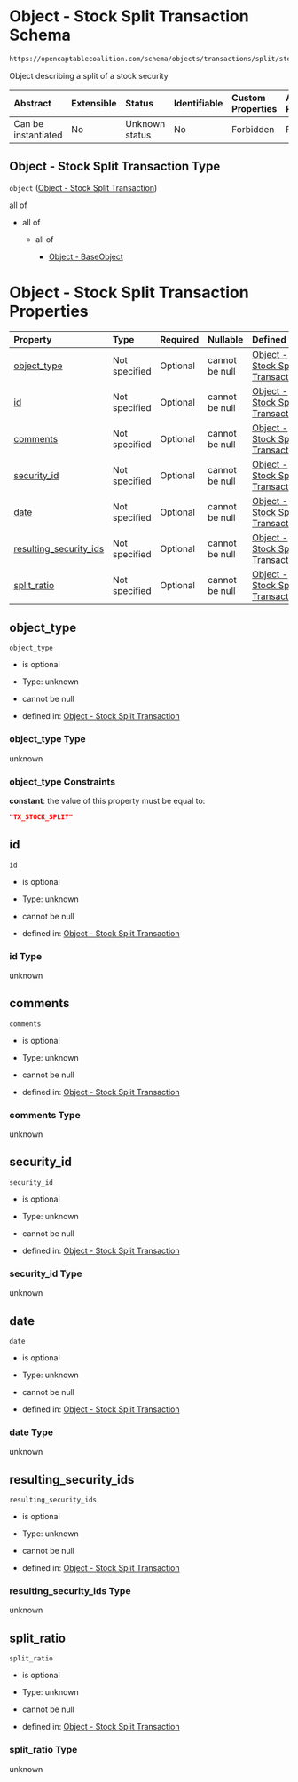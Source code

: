 # Object - Stock Split Transaction Schema

```txt
https://opencaptablecoalition.com/schema/objects/transactions/split/stock_split
```

Object describing a split of a stock security

| Abstract            | Extensible | Status         | Identifiable | Custom Properties | Additional Properties | Access Restrictions | Defined In                                                                                                      |
| :------------------ | :--------- | :------------- | :----------- | :---------------- | :-------------------- | :------------------ | :-------------------------------------------------------------------------------------------------------------- |
| Can be instantiated | No         | Unknown status | No           | Forbidden         | Forbidden             | none                | [StockSplit.schema.json](../../schema/objects/transactions/split/StockSplit.schema.json "open original schema") |

## Object - Stock Split Transaction Type

`object` ([Object - Stock Split Transaction](stocksplit.md))

all of

*   all of

    *   all of

        *   [Object - BaseObject](basetransaction-allof-object---baseobject.md "check type definition")

# Object - Stock Split Transaction Properties

| Property                                          | Type          | Required | Nullable       | Defined by                                                                                                                                                                                               |
| :------------------------------------------------ | :------------ | :------- | :------------- | :------------------------------------------------------------------------------------------------------------------------------------------------------------------------------------------------------- |
| [object_type](#object_type)                       | Not specified | Optional | cannot be null | [Object - Stock Split Transaction](stocksplit-properties-object_type.md "https://opencaptablecoalition.com/schema/objects/transactions/split/stock_split#/properties/object_type")                       |
| [id](#id)                                         | Not specified | Optional | cannot be null | [Object - Stock Split Transaction](stocksplit-properties-id.md "https://opencaptablecoalition.com/schema/objects/transactions/split/stock_split#/properties/id")                                         |
| [comments](#comments)                             | Not specified | Optional | cannot be null | [Object - Stock Split Transaction](stocksplit-properties-comments.md "https://opencaptablecoalition.com/schema/objects/transactions/split/stock_split#/properties/comments")                             |
| [security_id](#security_id)                       | Not specified | Optional | cannot be null | [Object - Stock Split Transaction](stocksplit-properties-security_id.md "https://opencaptablecoalition.com/schema/objects/transactions/split/stock_split#/properties/security_id")                       |
| [date](#date)                                     | Not specified | Optional | cannot be null | [Object - Stock Split Transaction](stocksplit-properties-date.md "https://opencaptablecoalition.com/schema/objects/transactions/split/stock_split#/properties/date")                                     |
| [resulting_security_ids](#resulting_security_ids) | Not specified | Optional | cannot be null | [Object - Stock Split Transaction](stocksplit-properties-resulting_security_ids.md "https://opencaptablecoalition.com/schema/objects/transactions/split/stock_split#/properties/resulting_security_ids") |
| [split_ratio](#split_ratio)                       | Not specified | Optional | cannot be null | [Object - Stock Split Transaction](stocksplit-properties-split_ratio.md "https://opencaptablecoalition.com/schema/objects/transactions/split/stock_split#/properties/split_ratio")                       |

## object_type



`object_type`

*   is optional

*   Type: unknown

*   cannot be null

*   defined in: [Object - Stock Split Transaction](stocksplit-properties-object_type.md "https://opencaptablecoalition.com/schema/objects/transactions/split/stock_split#/properties/object_type")

### object_type Type

unknown

### object_type Constraints

**constant**: the value of this property must be equal to:

```json
"TX_STOCK_SPLIT"
```

## id



`id`

*   is optional

*   Type: unknown

*   cannot be null

*   defined in: [Object - Stock Split Transaction](stocksplit-properties-id.md "https://opencaptablecoalition.com/schema/objects/transactions/split/stock_split#/properties/id")

### id Type

unknown

## comments



`comments`

*   is optional

*   Type: unknown

*   cannot be null

*   defined in: [Object - Stock Split Transaction](stocksplit-properties-comments.md "https://opencaptablecoalition.com/schema/objects/transactions/split/stock_split#/properties/comments")

### comments Type

unknown

## security_id



`security_id`

*   is optional

*   Type: unknown

*   cannot be null

*   defined in: [Object - Stock Split Transaction](stocksplit-properties-security_id.md "https://opencaptablecoalition.com/schema/objects/transactions/split/stock_split#/properties/security_id")

### security_id Type

unknown

## date



`date`

*   is optional

*   Type: unknown

*   cannot be null

*   defined in: [Object - Stock Split Transaction](stocksplit-properties-date.md "https://opencaptablecoalition.com/schema/objects/transactions/split/stock_split#/properties/date")

### date Type

unknown

## resulting_security_ids



`resulting_security_ids`

*   is optional

*   Type: unknown

*   cannot be null

*   defined in: [Object - Stock Split Transaction](stocksplit-properties-resulting_security_ids.md "https://opencaptablecoalition.com/schema/objects/transactions/split/stock_split#/properties/resulting_security_ids")

### resulting_security_ids Type

unknown

## split_ratio



`split_ratio`

*   is optional

*   Type: unknown

*   cannot be null

*   defined in: [Object - Stock Split Transaction](stocksplit-properties-split_ratio.md "https://opencaptablecoalition.com/schema/objects/transactions/split/stock_split#/properties/split_ratio")

### split_ratio Type

unknown
